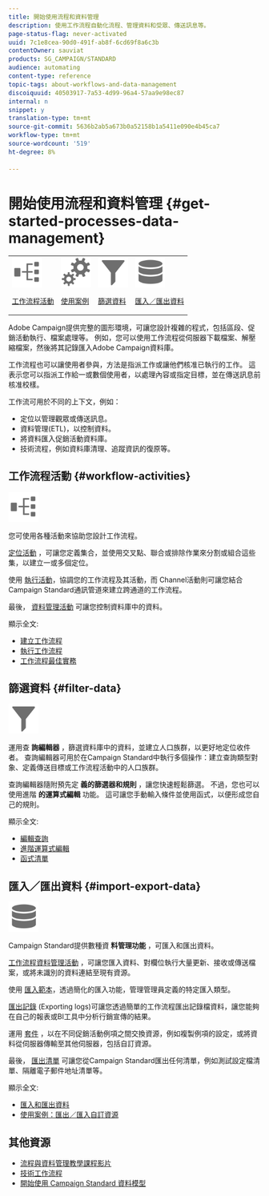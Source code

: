 ```yaml
---
title: 開始使用流程和資料管理
description: 使用工作流程自動化流程、管理資料和受眾、傳送訊息等。
page-status-flag: never-activated
uuid: 7c1e8cea-90d0-491f-ab8f-6cd69f8a6c3b
contentOwner: sauviat
products: SG_CAMPAIGN/STANDARD
audience: automating
content-type: reference
topic-tags: about-workflows-and-data-management
discoiquuid: 40503917-7a53-4d99-96a4-57aa9e98ec87
internal: n
snippet: y
translation-type: tm+mt
source-git-commit: 5636b2ab5a673b0a52158b1a5411e090e4b45ca7
workflow-type: tm+mt
source-wordcount: '519'
ht-degree: 8%

---
```



# 開始使用流程和資料管理 {#get-started-processes-data-management}

<table>
<tr>
<td><img src="assets/do-not-localize/icon_workflows.svg" width="60px"><p><a href="#workflow-activities">工作流程活動</a></p></td><td><img src="assets/do-not-localize/icon_activities.svg" width="60px"><p><a href="../../automating/using/workflow-created-query-with-complement.md">使用案例</a></p></td><td><img src="assets/do-not-localize/icon_filter.svg" width="60px"><p><a href="#filter-data">篩選資料</a></p></td>
<td><img src="assets/do-not-localize/icon_manage.svg" width="60px"><p><a href="#import-export-data">匯入／匯出資料</a></p></td></tr>
</table>

Adobe Campaign提供完整的圖形環境，可讓您設計複雜的程式，包括區段、促銷活動執行、檔案處理等。 例如，您可以使用工作流程從伺服器下載檔案、解壓縮檔案，然後將其記錄匯入Adobe Campaign資料庫。

工作流程也可以讓使用者參與，方法是指派工作或讓他們核准已執行的工作。 這表示您可以指派工作給一或數個使用者，以處理內容或指定目標，並在傳送訊息前核准校樣。

工作流可用於不同的上下文，例如：

* 定位以管理觀眾或傳送訊息。
* 資料管理(ETL)，以控制資料。
* 將資料匯入促銷活動資料庫。
* 技術流程，例如資料庫清理、追蹤資訊的復原等。

## 工作流程活動 {#workflow-activities}

<img src="assets/do-not-localize/icon_workflows.svg" width="60px">

您可使用各種活動來協助您設計工作流程。

[定位活動](../../automating/using/about-targeting-activities.md) ，可讓您定義集合，並使用交叉點、聯合或排除作業來分割或組合這些集，以建立一或多個定位。

使用 [執行活動](../../automating/using/about-execution-activities.md)，協調您的工作流程及其活動，而 [](../../automating/using/about-channel-activities.md) Channel活動則可讓您結合Campaign Standard通訊管道來建立跨通道的工作流程。

最後， [資料管理活動](../../automating/using/about-data-management-activities.md) 可讓您控制資料庫中的資料。

顯示全文:

* [建立工作流程](../../automating/using/building-a-workflow.md)
* [執行工作流程](../../automating/using/about-workflow-execution.md)
* [工作流程最佳實務](../../automating/using/best-practices-workflows.md)

## 篩選資料 {#filter-data}

<img src="assets/do-not-localize/icon_filter.svg" width="60px">

運用查 **詢編輯器** ，篩選資料庫中的資料，並建立人口族群，以更好地定位收件者。 查詢編輯器可用於在Campaign Standard中執行多個操作：建立查詢類型對象、定義傳送目標或工作流程活動中的人口族群。

查詢編輯器隨附預先定 **義的篩選器和規則** ，讓您快速輕鬆篩選。 不過，您也可以使用進階 **的運算式編輯** 功能。 這可讓您手動輸入條件並使用函式，以便形成您自己的規則。

顯示全文:

* [編輯查詢](../../automating/using/editing-queries.md)
* [進階運算式編輯](../../automating/using/advanced-expression-editing.md)
* [函式清單](../../automating/using/list-of-functions.md)

## 匯入／匯出資料 {#import-export-data}

<img src="assets/do-not-localize/icon_manage.svg" width="60px">

Campaign Standard提供數種資 **料管理功能** ，可匯入和匯出資料。

[工作流程資料管理活動](../../automating/using/about-data-management-activities.md) ，可讓您匯入資料、對欄位執行大量更新、接收或傳送檔案，或將未識別的資料連結至現有資源。

使用 [匯入範本](../../automating/using/importing-data-with-import-templates.md)，透過簡化的匯入功能，管理管理員定義的特定匯入類型。

[匯出記錄](../../automating/using/exporting-logs.md) (Exporting logs)可讓您透過簡單的工作流程匯出記錄檔資料，讓您能夠在自己的報表或BI工具中分析行銷宣傳的結果。

運用 [套件](../../automating/using/managing-packages.md) ，以在不同促銷活動例項之間交換資源，例如複製例項的設定，或將資料從伺服器傳輸至其他伺服器，包括自訂資源。

最後， [匯出清單](../../automating/using/exporting-lists.md) 可讓您從Campaign Standard匯出任何清單，例如測試設定檔清單、隔離電子郵件地址清單等。

顯示全文:

* [匯入和匯出資料](../../automating/using/about-data-import-and-export.md)
* [使用案例：匯出／匯入自訂資源](../../automating/using/exporting-importing-custom-resources.md)

## 其他資源

* [流程與資料管理教學課程影片](https://docs.adobe.com/content/help/en/campaign-standard-learn/tutorials/getting-started/create-workflow.html)
* [技術工作流程](../../administration/using/technical-workflows.md)
* [開始使用 Campaign Standard 資料模型](../../developing/using/get-started-data-model.md)
